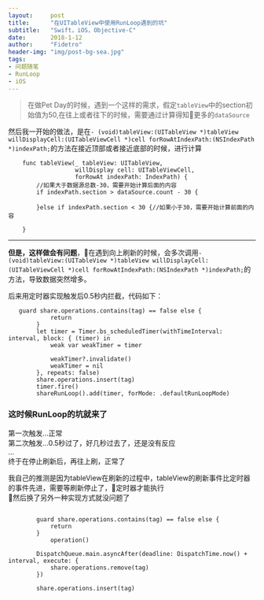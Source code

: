 ```yaml
---
layout:     post
title:      "在UITableView中使用RunLoop遇到的坑"
subtitle:   "Swift，iOS，Objective-C"
date:       2018-1-12
author:     "Fidetro"
header-img: "img/post-bg-sea.jpg"
tags:
- 问题随笔
- RunLoop
- iOS
---
```

> 在做Pet Day的时候，遇到一个这样的需求，假定`tableView`中的section初始值为50,在往上或者往下的时候，需要通过计算得知更多的`dataSource` 

然后我一开始的做法，是在`- (void)tableView:(UITableView *)tableView willDisplayCell:(UITableViewCell *)cell forRowAtIndexPath:(NSIndexPath *)indexPath;`的方法在接近顶部或者接近底部的时候，进行计算
```
    func tableView(_ tableView: UITableView,
                   willDisplay cell: UITableViewCell,
                   forRowAt indexPath: IndexPath) {
        //如果大于数据源总数-30，需要开始计算后面的内容
        if indexPath.section > dataSource.count - 30 {
           
        }else if indexPath.section < 30 {//如果小于30，需要开始计算前面的内容
           
    }
```
--------------------------------------
**但是，这样做会有问题**，在遇到向上刷新的时候，会多次调用`- (void)tableView:(UITableView *)tableView willDisplayCell:(UITableViewCell *)cell forRowAtIndexPath:(NSIndexPath *)indexPath;`的方法，导致数据突然增多。  

后来用定时器实现触发后0.5秒内拦截，代码如下：
```
   guard share.operations.contains(tag) == false else {
            return
        }
        let timer = Timer.bs_scheduledTimer(withTimeInterval: interval, block: { (timer) in
            weak var weakTimer = timer

            weakTimer?.invalidate()
            weakTimer = nil
        }, repeats: false)
        share.operations.insert(tag)
        timer.fire()
        shareRunLoop().add(timer, forMode: .defaultRunLoopMode)

```

### **这时候RunLoop的坑就来了**
第一次触发...正常  
第二次触发...0.5秒过了，好几秒过去了，还是没有反应  
...  
终于在停止刷新后，再往上刷，正常了

我自己的推测是因为tableView在刷新的过程中，tableView的刷新事件比定时器的事件先进，需要等刷新停止了，定时器才能执行  
然后换了另外一种实现方式就没问题了
```
        
        guard share.operations.contains(tag) == false else {
            return
        }
            operation()
        
        DispatchQueue.main.asyncAfter(deadline: DispatchTime.now() + interval, execute: {
            share.operations.remove(tag)
        })
        
        share.operations.insert(tag)
```